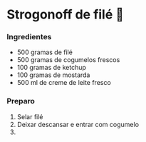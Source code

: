 # Strogonoff de filé :chicken: 

### Ingredientes

- 500 gramas de filé
- 500 gramas de cogumelos frescos
- 100 gramas de ketchup
- 100 gramas de mostarda
- 500 ml de creme de leite fresco

### Preparo

1. Selar filé
2. Deixar descansar e entrar com cogumelo
3. 